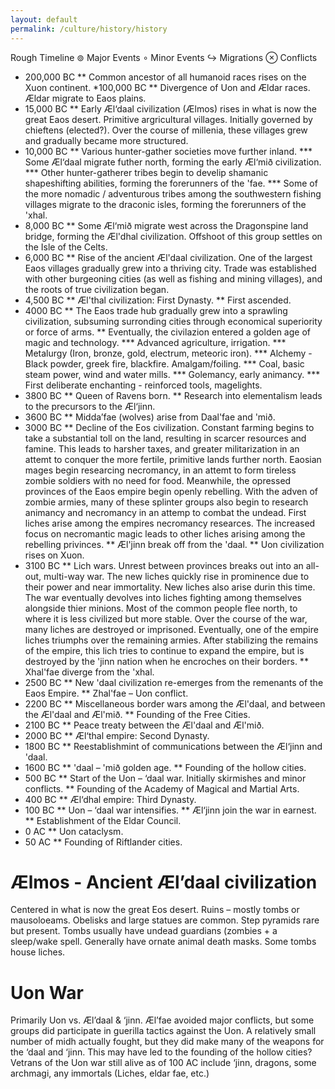 ```yaml
---
layout: default
permalink: /culture/history/history
---
```


Rough Timeline
     ⊚	Major Events
      ∘	Minor Events
     ↪ 	Migrations
     ⊗	Conflicts

* 200,000 BC
** Common ancestor of all humanoid races rises on the Xuon continent.
*100,000 BC
** Divergence of Uon and Ældar races. Ældar migrate to Eaos plains.
* 15,000 BC
** Early Æl‘daal civilization (Ælmos) rises in what is now the great Eaos desert. Primitive argricultural villages. 
   Initially governed by chieftens (elected?). Over the course of millenia, these villages grew and gradually became more structured.
* 10,000 BC 
** Various hunter-gather societies move further inland. 
*** Some Æl‘daal migrate futher north, forming the early Æl‘mið civilization.
*** Other hunter-gatherer tribes begin to develip shamanic shapeshifting abilities, forming the forerunners of the 'fae.
*** Some of the more nomadic / adventurous tribes among the southwestern fishing villages migrate to the draconic isles, forming the forerunners of the 'xhal.
* 8,000 BC
** Some Æl‘mið migrate west across the Dragonspine land bridge, forming the Æl'dhal civilization. Offshoot of this group settles on the Isle of the Celts.
* 6,000 BC
** Rise of the ancient Æl'daal civilization. One of the largest Eaos villages gradually grew into a thriving city. 
   Trade was established with other burgeoning cities (as well as fishing and mining villages), and the roots of true civilization began.
* 4,500 BC
** Æl'thal civilization: First Dynasty.
** First ascended.
* 4000 BC
** The Eaos trade hub gradually grew into a sprawling civilization, subsuming surronding cities through economical superiority or force of arms.
** Eventually, the civilazion entered a golden age of magic and technology.
*** Advanced agriculture, irrigation.
*** Metalurgy (Iron, bronze, gold, electrum, meteoric iron).
*** Alchemy - Black powder, greek fire, blackfire. Amalgam/foiling.
*** Coal, basic steam power, wind and water mills.
*** Golemancy, early animancy.
*** First deliberate enchanting - reinforced tools, magelights. 
* 3800 BC
** Queen of Ravens born.
** Research into elementalism leads to the precursors to the Æl‘jinn.
* 3600 BC
** Midda’fae (wolves) arise from Daal'fae and 'mið.
* 3000 BC
** Decline of the Eos civilization. Constant farming begins to take a substantial toll on the land, resulting in scarcer resources and famine.
   This leads to harsher taxes, and greater militarization in an attemt to conquer the more fertile, primitive lands further north.
   Eaosian mages begin researcing necromancy, in an attemt to form tireless zombie soldiers with no need for food.
   Meanwhile, the opressed provinces of the Eaos empire begin openly rebelling. With the adven of zombie armies, many of these splinter groups also 
   begin to research animancy and necromancy in an attemp to combat the undead.
   First liches arise among the empires necromancy researces. The increased focus on necromantic magic leads to other liches arising among the rebelling privinces.
** Æl'jinn break off from the 'daal.
** Uon civilization rises on Xuon. 
* 3100 BC
** Lich wars. Unrest between provinces breaks out into an all-out, multi-way war. The new liches quickly rise in prominence due to their power and near immortality. 
   New liches also arise durin this time. The war eventually devolves into liches fighting among themselves alongside thier minions. 
   Most of the common people flee north, to where it is less civilized but more stable. Over the course of the war, many liches are destroyed or imprisoned. 
   Eventually, one of the empire liches triumphs over the remaining armies. After stabilizing the remains of the empire, this lich tries to continue to expand the empire, 
   but is destroyed by the 'jinn nation when he encroches on their borders.
** Xhal'fae diverge from the 'xhal.
* 2500 BC
** New 'daal civilization re-emerges from the remenants of the Eaos Empire.
** Zhal'fae – Uon conflict.
* 2200 BC
** Miscellaneous border wars among the Æl'daal, and between the Æl'daal and Æl'mið.
** Founding of the Free Cities.
* 2100 BC
** Peace treaty between the Æl'daal and Æl'mið.
* 2000 BC
** Æl‘thal empire: Second Dynasty.
* 1800 BC
** Reestablishmint of communications between the Æl‘jinn and 'daal.
* 1600 BC
** 'daal – 'mið golden age.
** Founding of the hollow cities.
* 500 BC
** Start of the Uon – ‘daal war. Initially skirmishes and minor conflicts.
** Founding of the Academy of Magical and Martial Arts.
* 400 BC
** Æl‘dhal empire: Third Dynasty.
* 100 BC
** Uon – ‘daal war intensifies.
** Æl‘jinn join the war in earnest.
** Establishment of the Eldar Council.
* 0 AC
** Uon cataclysm.
* 50 AC
** Founding of Riftlander cities.

# Ælmos - Ancient Æl’daal civilization
Centered in what is now the great Eos desert. 
Ruins – mostly tombs or mausoloeams. Obelisks and large statues are common. Step pyramids rare but present. Tombs usually have undead guardians (zombies + a sleep/wake spell. Generally have ornate animal death masks. Some tombs house liches.

# Uon War
Primarily Uon vs. Æl’daal & ‘jinn. Æl’fae avoided major conflicts, but some groups did participate in guerilla tactics against the Uon. A relatively small number of midh actually fought, but they did make many of the weapons for the ‘daal and ‘jinn. This may have led to the founding of the hollow cities?
Vetrans of the Uon war still alive as of 100 AC include ‘jinn, dragons, some archmagi, any immortals (Liches, eldar fae, etc.)
